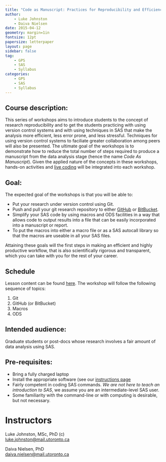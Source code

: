 ```yaml
---  
title: "Code as Manuscript: Practices for Reproducibility and Efficiency in SAS"
author:
    - Luke Johnston
    - Daiva Nielsen
date: 2015-04-12
geometry: margin=1in
fontsize: 12pt
papersize: letterpaper
layout: page
sidebar: false
tag:
    - GPS
    - SAS
    - Syllabus
categories:
    - GPS
    - SAS
    - Syllabus
---
```


## Course description: ##

This series of workshops aims to introduce students to the concept of
research reproducibility and to get the students practicing with using
version control systems and with using techniques in SAS that make the
analysis more efficient, less error prone, and less stressful.
Techniques for using version control systems to faciliate greater
collaboration among peers will also be presented.  The ultimate goal
of the workshops is to demonstrate how to reduce the total number of
steps required to produce a manuscript from the data analysis stage
(hence the name *Code As Manuscript*).  Given the applied nature of
the concepts in these workshops, hands-on activities and
[live coding](http://en.wikipedia.org/wiki/Live_coding) will be
integrated into each workshop.

## Goal: ##

The expected goal of the workshops is that you will be able to:

* Put your research under version control using Git.
* Push and pull your git research repository to either
  [GitHub](https://github.com/) or
  [BitBucket](https://bitbucket.org/).
* Simplify your SAS code by using macros and ODS facilities in a way
  that allows code to output results into a file that can be easily
  incorporated into a manuscript or report.
* To put the macros into either a macro file or as a SAS autocall
  library so that the macros are useable in all your SAS files.

Attaining these goals will the first steps in making an efficient and
highly productive workflow, that is also scientifically rigorous and
transparent, which you can take with you for the rest of your career.

## Schedule ##

Lesson content can be found [here](../lessons/).  The workshop will
follow the following sequence of topics:

1. Git
2. GitHub (or BitBucket)
3. Macros
4. ODS

## Intended audience: ##

Graduate students or post-docs whose research involves a fair amount
of data analysis using SAS.

## Pre-requisites: ##

* Bring a fully charged laptop
* Install the appropriate software (see our
  [instructions page](../lessons/instructions/)
* Fairly competent in coding SAS commands.  *We are not here to teach
  an introduction to SAS*, we assume you are an intermediate-level SAS
  user.
* Some familiarity with the command-line or with computing is
  desirable, but not necessary.

# Instructors #

Luke Johnston, MSc, PhD (c)  
luke.johnston@mail.utoronto.ca

Daiva Nielsen, PhD  
daiva.nielsen@mail.utoronto.ca
